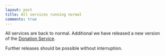 ```yaml
---
layout: post
title: All services running normal
comments: true
---
```


All services are back to normal. Additional we have released a new version of
the <a href="https://donations.sigimera.org" target="_blank">Donation Service</a>.

Further releases should be possible without interruption.
